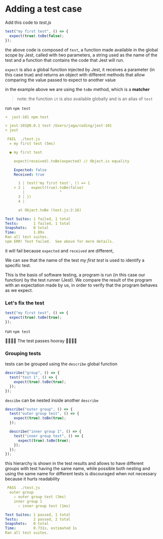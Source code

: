# Adding a test case

Add this code to _test.js_

```javascript
test("my first test", () => {
  expect(true).toBe(false);
});
```

the above code is composed of `test`, a function made available in the global scope by Jest, called with two parameters, a string used as the name of the test and a function that contains the code that Jest will run.

`expect` is also a global function injected by Jest, it receives a parameter (in this case true) and returns an object with different methods that allow comparing the value passed to expect to another value

in the example above we are using the `toBe` method, which is a **matcher**

> note: the function `it` is also available globally and is an alias of `test`

run `npm test`

```yaml
➜  jest-101 npm test

> jest-101@0.0.1 test /Users/jaga/coding/jest-101
> jest

 FAIL  ./test.js
  ✕ my first test (5ms)

  ● my first test

    expect(received).toBe(expected) // Object.is equality

    Expected: false
    Received: true

      1 | test('my first test', () => {
    > 2 |   expect(true).toBe(false)
        |                ^
      3 | })
      4 |

      at Object.toBe (test.js:2:16)

Test Suites: 1 failed, 1 total
Tests:       1 failed, 1 total
Snapshots:   0 total
Time:        1.89s
Ran all test suites.
npm ERR! Test failed.  See above for more details.
```

it will fail because `expected` and `received` are different,

We can see that the name of the test _my first test_ is used to identify a specific test.

This is the basis of software testing, a program is run (in this case our function) by the test runner (Jest).
We compare the result of the program with an expectation made by us, in order to verify that the program behaves as we expect.

### Let's fix the test

```javascript
test("my first test", () => {
  expect(true).toBe(true);
});
```

run `npm test`

🎉🎉🎉🎉
The test passes hooray
🎉🎉🎉🎉

### Grouping tests

tests can be grouped using the `describe` global function

```javascript
describe("group", () => {
  test("test 1", () => {
    expect(true).toBe(true);
  });
});
```

`descibe` can be nested inside another `describe`

```javascript
describe("outer group", () => {
  test("outer group test", () => {
    expect(true).toBe(true);
  });

  describe("inner group 1", () => {
    test("inner group test", () => {
      expect(true).toBe(true);
    });
  });
});
```

this hierarchy is shown in the test results and allows to have different groups with test having the same name, while possible both nesting and using the same name for different tests is discouraged when not necessary because it hurts readability

```yaml
 PASS  ./test.js
  outer group
    ✓ outer group test (3ms)
    inner group 1
      ✓ inner group test (1ms)

Test Suites: 1 passed, 1 total
Tests:       2 passed, 2 total
Snapshots:   0 total
Time:        0.731s, estimated 1s
Ran all test suites.
```
